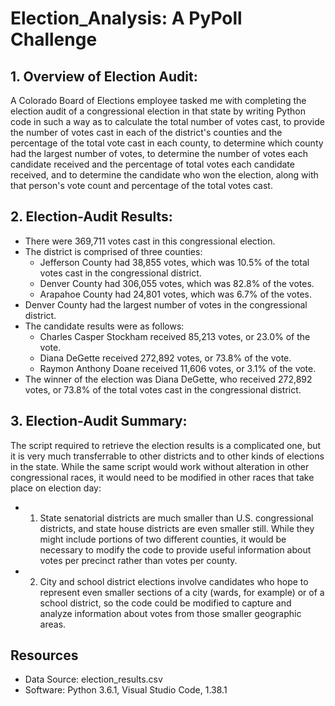 # Election_Analysis: A PyPoll Challenge

## 1. Overview of Election Audit:
A Colorado Board of Elections employee tasked me with completing the election audit of a congressional election in that state by writing Python code in such a way  as to calculate the total number of votes cast, to provide the number of votes cast in each of the district's counties and the percentage of the total vote cast in each county, to determine which county had the largest number of votes, to determine the number of votes each candidate received and the percentage of total votes each candidate received, and to determine the candidate who won the election, along with that person's vote count and percentage of the total votes cast.

## 2. Election-Audit Results:
- There were 369,711 votes cast in this congressional election.
- The district is comprised of three counties:
  - Jefferson County had 38,855 votes, which was 10.5% of the total votes cast in the congressional district.
  - Denver County had 306,055 votes, which was 82.8% of the votes.
  - Arapahoe County had 24,801 votes, which was 6.7% of the votes.
- Denver County had the largest number of votes in the congressional district.
- The candidate results were as follows:
  - Charles Casper Stockham received 85,213 votes, or 23.0% of the vote. 
  - Diana DeGette received 272,892 votes, or 73.8% of the vote.
  - Raymon Anthony Doane received 11,606 votes, or 3.1% of the vote.
- The winner of the election was Diana DeGette, who received 272,892 votes, or 73.8% of the total votes cast in the congressional district.

## 3. Election-Audit Summary:
The script required to retrieve the election results is a complicated one, but it is very much transferrable to other districts and to other kinds of elections in the state. While the same script would work without alteration in other congressional races, it would need to be modified in other races that take place on election day:
- 1. State senatorial districts are much smaller than U.S. congressional districts, and state house districts are even smaller still. While they might include portions of two different counties, it would be necessary to modify the code to provide useful information about votes per precinct rather than votes per county.
- 2. City and school district elections involve candidates who hope to represent even smaller sections of a city (wards, for example) or of a school district, so the code could be modified to capture and analyze information about votes from those smaller geographic areas.

## Resources
- Data Source: election_results.csv
- Software: Python 3.6.1, Visual Studio Code, 1.38.1

